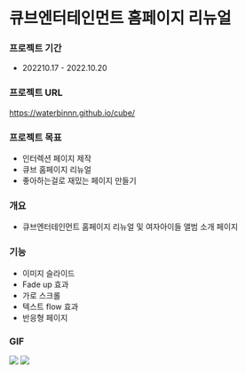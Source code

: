 # 큐브엔터테인먼트 홈페이지 리뉴얼

### 프로젝트 기간

- 202210.17 - 2022.10.20

### 프로젝트 URL
https://waterbinnn.github.io/cube/

### 프로젝트 목표

- 인터렉션 페이지 제작
- 큐브 홈페이지 리뉴얼
- 좋아하는걸로 재밌는 페이지 만들기

### 개요

- 큐브엔터테인먼트 홈페이지 리뉴얼 및 여자아이들 앨범 소개 페이지

### 기능

- 이미지 슬라이드
- Fade up 효과
- 가로 스크롤
- 텍스트 flow 효과
- 반응형 페이지

### GIF

<div>
<img src="./assets/gif/main.gif">
<img src="./assets/gif/gidle.gif">
</div>
